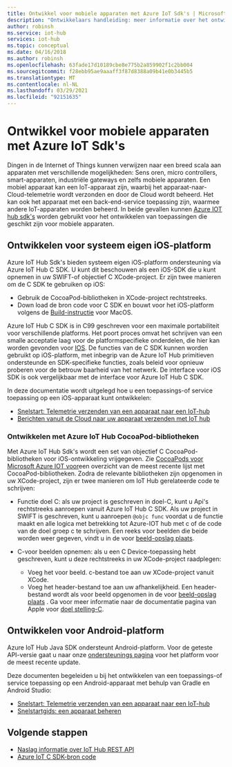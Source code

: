 ```yaml
---
title: Ontwikkel voor mobiele apparaten met Azure IoT Sdk's | Microsoft Docs
description: "Ontwikkelaars handleiding: meer informatie over het ontwikkelen van mobiele apparaten met behulp van Azure IoT Hub Sdk's."
author: robinsh
ms.service: iot-hub
services: iot-hub
ms.topic: conceptual
ms.date: 04/16/2018
ms.author: robinsh
ms.openlocfilehash: 63fade17d10189cbe8e775b2a859902f1c2bb004
ms.sourcegitcommit: f28ebb95ae9aaaff3f87d8388a09b41e0b3445b5
ms.translationtype: MT
ms.contentlocale: nl-NL
ms.lasthandoff: 03/29/2021
ms.locfileid: "92151635"
---
```

# <a name="develop-for-mobile-devices-using-azure-iot-sdks"></a>Ontwikkel voor mobiele apparaten met Azure IoT Sdk's

Dingen in de Internet of Things kunnen verwijzen naar een breed scala aan apparaten met verschillende mogelijkheden: Sens oren, micro controllers, smart-apparaten, industriële gateways en zelfs mobiele apparaten.  Een mobiel apparaat kan een IoT-apparaat zijn, waarbij het apparaat-naar-Cloud-telemetrie wordt verzonden en door de Cloud wordt beheerd.  Het kan ook het apparaat met een back-end-service toepassing zijn, waarmee andere IoT-apparaten worden beheerd.  In beide gevallen kunnen [Azure IOT hub sdk's](./iot-hub-devguide-sdks.md) worden gebruikt voor het ontwikkelen van toepassingen die geschikt zijn voor mobiele apparaten.  

## <a name="develop-for-native-ios-platform"></a>Ontwikkelen voor systeem eigen iOS-platform

Azure IoT Hub Sdk's bieden systeem eigen iOS-platform ondersteuning via Azure IoT Hub C SDK.  U kunt dit beschouwen als een iOS-SDK die u kunt opnemen in uw SWIFT-of objectief C XCode-project.  Er zijn twee manieren om de C SDK te gebruiken op iOS:

* Gebruik de CocoaPod-bibliotheken in XCode-project rechtstreeks.  
* Down load de bron code voor C SDK en bouwt voor het iOS-platform volgens de [Build-instructie](https://github.com/Azure/azure-iot-sdk-c/blob/master/doc/devbox_setup.md) voor MacOS.  

Azure IoT Hub C SDK is in C99 geschreven voor een maximale portabiliteit voor verschillende platforms.  Het poort proces omvat het schrijven van een smalle acceptatie laag voor de platformspecifieke onderdelen, die hier kan worden gevonden voor [IOS](https://github.com/Azure/azure-c-shared-utility/tree/master/pal/ios-osx).  De functies van de C SDK kunnen worden gebruikt op iOS-platform, met inbegrip van de Azure IoT Hub primitieven ondersteunde en SDK-specifieke functies, zoals beleid voor opnieuw proberen voor de betrouw baarheid van het netwerk.  De interface voor iOS SDK is ook vergelijkbaar met de interface voor Azure IoT Hub C SDK.  

In deze documentatie wordt uitgelegd hoe u een toepassings-of service toepassing op een iOS-apparaat kunt ontwikkelen:

* [Snelstart: Telemetrie verzenden van een apparaat naar een IoT-hub](quickstart-send-telemetry-ios.md)  
* [Berichten vanuit de Cloud naar uw apparaat verzenden met IoT hub](iot-hub-ios-swift-c2d.md) 

### <a name="develop-with-azure-iot-hub-cocoapod-libraries"></a>Ontwikkelen met Azure IoT Hub CocoaPod-bibliotheken

Met Azure IoT Hub Sdk's wordt een set van objectief C CocoaPod-bibliotheken voor iOS-ontwikkeling vrijgegeven.  Zie [CocoaPods voor Microsoft Azure IOT voor](https://github.com/Azure/azure-iot-sdk-c/blob/master/iothub_client/samples/ios/CocoaPods.md)een overzicht van de meest recente lijst met CocoaPod-bibliotheken.  Zodra de relevante bibliotheken zijn opgenomen in uw XCode-project, zijn er twee manieren om IoT Hub gerelateerde code te schrijven:

* Functie doel C: als uw project is geschreven in doel-C, kunt u Api's rechtstreeks aanroepen vanuit Azure IoT Hub C SDK.  Als uw project in SWIFT is geschreven, kunt u aanroepen `@objc func` voordat u de functie maakt en alle logica met betrekking tot Azure-IOT hub met c of de code van de doel groep c te schrijven.  Een reeks voor beelden die beide worden weer gegeven, vindt u in de voor [beeld-opslag plaats](https://github.com/Azure-Samples/azure-iot-samples-ios).  

* C-voor beelden opnemen: als u een C Device-toepassing hebt geschreven, kunt u deze rechtstreeks in uw XCode-project raadplegen:
    * Voeg het voor beeld. c-bestand toe aan uw XCode-project vanuit XCode.  
    * Voeg het header-bestand toe aan uw afhankelijkheid.  Een header-bestand wordt als voor beeld opgenomen in de voor [beeld-opslag plaats](https://github.com/Azure-Samples/azure-iot-samples-ios) . Ga voor meer informatie naar de documentatie pagina van Apple voor [doel stelling-C](https://developer.apple.com/documentation/objectivec).

## <a name="develop-for-android-platform"></a>Ontwikkelen voor Android-platform
Azure IoT Hub Java SDK ondersteunt Android-platform.  Voor de geteste API-versie gaat u naar onze [ondersteunings pagina](iot-hub-device-sdk-platform-support.md) voor het platform voor de meest recente update.

Deze documenten begeleiden u bij het ontwikkelen van een toepassings-of service toepassing op een Android-apparaat met behulp van Gradle en Android Studio:

* [Snelstart: Telemetrie verzenden van een apparaat naar een IoT-hub](quickstart-send-telemetry-android.md)  
* [Snelstartgids: een apparaat beheren](quickstart-control-device-android.md) 

## <a name="next-steps"></a>Volgende stappen

* [Naslag informatie over IoT Hub REST API](/rest/api/iothub/)
* [Azure IoT C SDK-bron code](https://github.com/Azure/azure-iot-sdk-c)